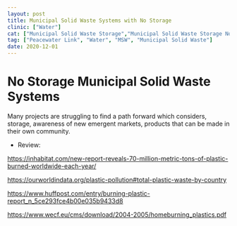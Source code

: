 ```yaml
---
layout: post
title: Municipal Solid Waste Systems with No Storage
clinic: ["Water"]
cat: ["Municipal Solid Waste Storage","Municipal Solid Waste Storage No Storage Systems"]
tag: ["Peacewater Link", "Water", "MSW", "Municipal Solid Waste"]
date: 2020-12-01
---
```



No Storage Municipal Solid Waste Systems
============================

Many projects are struggling to find a path forward which considers, storage, awareness of new emergent markets, products that can be made in their own community.


- Review:

https://inhabitat.com/new-report-reveals-70-million-metric-tons-of-plastic-burned-worldwide-each-year/

https://ourworldindata.org/plastic-pollution#total-plastic-waste-by-country

https://www.huffpost.com/entry/burning-plastic-report_n_5ce293fce4b00e035b9433d8

https://www.wecf.eu/cms/download/2004-2005/homeburning_plastics.pdf


